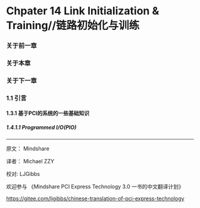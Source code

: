 # Chpater 14 Link Initialization & Training//链路初始化与训练

### 关于前一章

### 关于本章 

### 关于下一章

### 1.1 引言

#### 1.3.1     基于PCI的系统的一些基础知识

##### 1.4.1.1   Programmed I/O(PIO)

------

原文： Mindshare

译者： Michael ZZY

校对:	LJGibbs

欢迎参与 《Mindshare PCI Express Technology 3.0 一书的中文翻译计划》

https://gitee.com/ljgibbs/chinese-translation-of-pci-express-technology